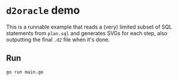 # `d2oracle` demo

This is a runnable example that reads a (very) limited subset of SQL statements from
`plan.sql` and generates SVGs for each step, also outputting the final `.d2` file when
it's done.

## Run

```
go run main.go
```
